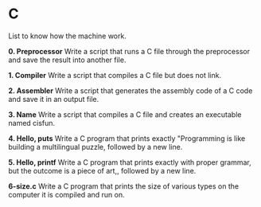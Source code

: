 # C
List to know how the machine work.

**0. Preprocessor** Write a script that runs a C file through the preprocessor and save the result into another file.

**1. Compiler**  Write a script that compiles a C file but does not link.

**2. Assembler** Write a script that generates the assembly code of a C code and save it in an output file.

**3. Name** Write a script that compiles a C file and creates an executable named cisfun.

**4. Hello, puts** Write a C program that prints exactly "Programming is like building a multilingual puzzle, followed by a new line.

**5. Hello, printf** Write a C program that prints exactly with proper grammar, but the outcome is a piece of art,, followed by a new line.

**6-size.c** Write a C program that prints the size of various types on the computer it is compiled and run on.
